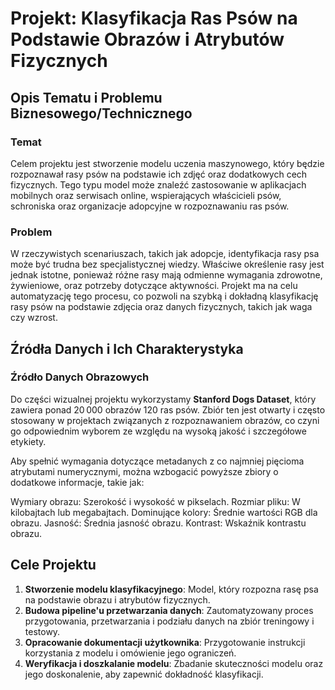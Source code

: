 # Projekt: Klasyfikacja Ras Psów na Podstawie Obrazów i Atrybutów Fizycznych

## Opis Tematu i Problemu Biznesowego/Technicznego

### Temat
Celem projektu jest stworzenie modelu uczenia maszynowego, który będzie rozpoznawał rasy psów na podstawie ich zdjęć oraz dodatkowych cech fizycznych. Tego typu model może znaleźć zastosowanie w aplikacjach mobilnych oraz serwisach online, wspierających właścicieli psów, schroniska oraz organizacje adopcyjne w rozpoznawaniu ras psów.

### Problem
W rzeczywistych scenariuszach, takich jak adopcje, identyfikacja rasy psa może być trudna bez specjalistycznej wiedzy. Właściwe określenie rasy jest jednak istotne, ponieważ różne rasy mają odmienne wymagania zdrowotne, żywieniowe, oraz potrzeby dotyczące aktywności. Projekt ma na celu automatyzację tego procesu, co pozwoli na szybką i dokładną klasyfikację rasy psów na podstawie zdjęcia oraz danych fizycznych, takich jak waga czy wzrost.

## Źródła Danych i Ich Charakterystyka

### Źródło Danych Obrazowych
Do części wizualnej projektu wykorzystamy **Stanford Dogs Dataset**, który zawiera ponad 20 000 obrazów 120 ras psów. Zbiór ten jest otwarty i często stosowany w projektach związanych z rozpoznawaniem obrazów, co czyni go odpowiednim wyborem ze względu na wysoką jakość i szczegółowe etykiety.

Aby spełnić wymagania dotyczące metadanych z co najmniej pięcioma atrybutami numerycznymi, można wzbogacić powyższe zbiory o dodatkowe informacje, takie jak:

Wymiary obrazu: Szerokość i wysokość w pikselach.
Rozmiar pliku: W kilobajtach lub megabajtach.
Dominujące kolory: Średnie wartości RGB dla obrazu.
Jasność: Średnia jasność obrazu.
Kontrast: Wskaźnik kontrastu obrazu.

## Cele Projektu

1. **Stworzenie modelu klasyfikacyjnego**: Model, który rozpozna rasę psa na podstawie obrazu i atrybutów fizycznych.
2. **Budowa pipeline'u przetwarzania danych**: Zautomatyzowany proces przygotowania, przetwarzania i podziału danych na zbiór treningowy i testowy.
3. **Opracowanie dokumentacji użytkownika**: Przygotowanie instrukcji korzystania z modelu i omówienie jego ograniczeń.
4. **Weryfikacja i doszkalanie modelu**: Zbadanie skuteczności modelu oraz jego doskonalenie, aby zapewnić dokładność klasyfikacji.

